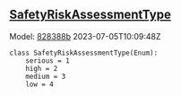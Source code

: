 ## [SafetyRiskAssessmentType](https://github.com/spdx/spdx-3-model/blob/main/model/AI/Vocabularies/SafetyRiskAssessmentType.md)
Model: [828388b](https://github.com/spdx/spdx-3-model/commit/828388b98c2374f1af6b760ab87fee0d4a11e3f4) 2023-07-05T10:09:48Z
```
class SafetyRiskAssessmentType(Enum):
    serious = 1
    high = 2
    medium = 3
    low = 4
```
